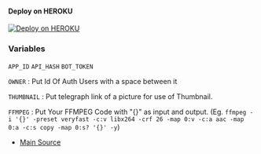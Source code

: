 #### Deploy on HEROKU
[![Deploy on HEROKU](https://railway.app/button.svg)](https://dashboard.heroku.com/new?template=https%3A%2F%2Fgithub.com%2F2204852%2FCIDANIMECOMPRESS)


### Variables
`APP_ID` `API_HASH` `BOT_TOKEN`

`OWNER` : Put Id Of Auth Users with a space between it

`THUMBNAIL` : Put telegraph link of a picture for use of Thumbnail.

`FFMPEG` : Put Your FFMPEG Code with "{}" as input and output. (Eg. `ffmpeg -i '{}' -preset veryfast -c:v libx264 -crf 26 -map 0:v -c:a aac -map 0:a -c:s copy -map 0:s? '{}' -y`)

- [Main Source](https://github.com/1Danish-00/CompressorBot)
